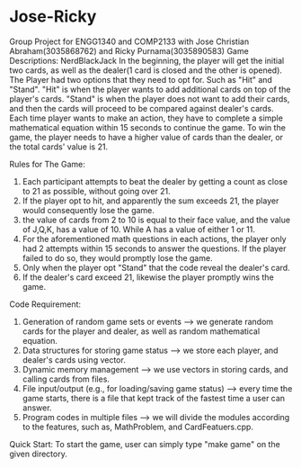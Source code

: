 # Jose-Ricky
Group Project for ENGG1340 and COMP2133 with Jose Christian Abraham(3035868762) and Ricky Purnama(3035890583)
Game Descriptions:
  NerdBlackJack
  In the beginning, the player will get the initial two cards, as well as the dealer(1 card is closed and the other is opened).
  The Player had two options that they need to opt for. Such as "Hit" and "Stand".
  "Hit" is when the player wants to add additional cards on top of the player's cards.
  "Stand" is when the player does not want to add their cards, and then the cards will proceed to be compared against dealer's cards.
  Each time player wants to make an action, they have to complete a simple mathematical equation within 15 seconds to continue the game.
  To win the game, the player needs to have a higher value of cards than the dealer, or the total cards' value is 21.

Rules for The Game:
  1. Each participant attempts to beat the dealer by getting a count as close to 21 as possible, without going over 21.
  2. If the player opt to hit, and apparently the sum exceeds 21, the player would consequently lose the game.
  3. the value of cards from 2 to 10 is equal to their face value, and the value of J,Q,K, has a value of 10. While A has a value of either 1 or 11.
  4. For the aforementioned math questions in each actions, the player only had 2 attempts within 15 seconds to answer the questions. If the player failed to do so, they would promptly lose the game.
  5. Only when the player opt "Stand" that the code reveal the dealer's card.
  6. If the dealer's card exceed 21, likewise the player promptly wins the game.

Code Requirement:
  1. Generation of random game sets or events --> we generate random cards for the player and dealer, as well as random mathematical equation.
  2. Data structures for storing game status --> we store each player, and dealer's cards using vector.
  3. Dynamic memory management --> we use vectors in storing cards, and calling cards from files.
  4. File input/output (e.g., for loading/saving game status) --> every time the game starts, there is a file that kept track of the fastest time a user can answer.
  5. Program codes in multiple files --> we will divide the modules according to the features, such as, MathProblem, and CardFeatuers.cpp.

Quick Start:
  To start the game, user can simply type "make game" on the given directory.
  
